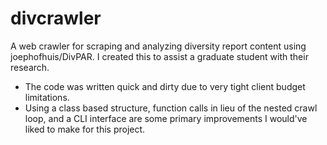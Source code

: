 # divcrawler
A web crawler for scraping and analyzing diversity report content using joephofhuis/DivPAR. I created this to assist a graduate student with their research.
- The code was written quick and dirty due to very tight client budget limitations. 
- Using a class based structure, function calls in lieu of the nested crawl loop, and a CLI interface are some primary improvements I would've liked to make for this project. 
